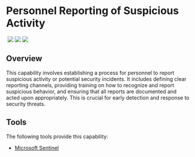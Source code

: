 # Personnel Reporting of Suspicious Activity
&nbsp;![](https://img.shields.io/badge/ID-C1004-blue)&nbsp;![](https://img.shields.io/badge/Phase-Preparation_%28P0001%29-blue)&nbsp;![](https://img.shields.io/badge/Category-General-blue)
## Overview
This capability involves establishing a process for personnel to report suspicious activity or potential security incidents. It includes defining clear reporting channels, providing training on how to recognize and report suspicious behavior, and ensuring that all reports are documented and acted upon appropriately. This is crucial for early detection and response to security threats.

## Tools
The following tools provide this capability:

- [Microsoft Sentinel](../tool/ms-sentinel/C1004.md)